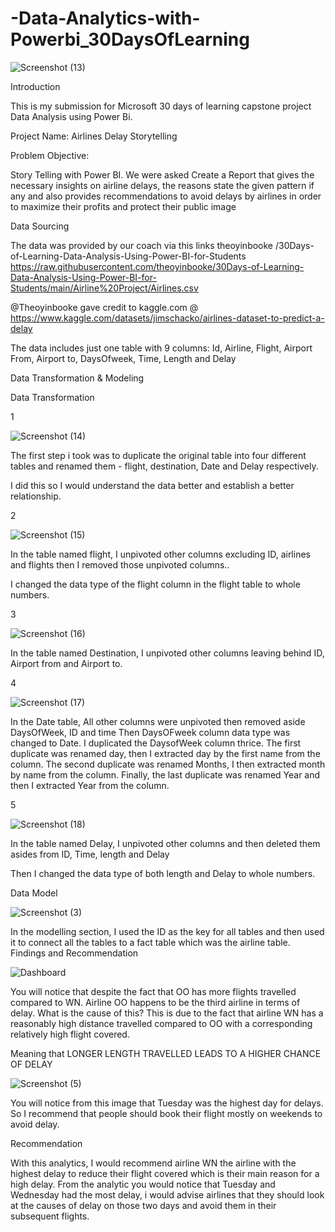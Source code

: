 # -Data-Analytics-with-Powerbi_30DaysOfLearning

![Screenshot (13)](https://user-images.githubusercontent.com/98084177/180437529-23238992-2f5d-4a79-84ca-f89803406af4.png)

Introduction

This is my submission for Microsoft 30 days of learning capstone project Data Analysis using Power Bi.

Project Name: Airlines Delay Storytelling

Problem Objective: 

Story Telling with Power BI. We were asked Create a Report that gives the necessary insights on airline delays, the reasons state the given pattern if any and also provides recommendations to avoid delays by airlines in order to maximize their profits and protect their public image

Data Sourcing

The data was provided by our coach via this links theoyinbooke /30Days-of-Learning-Data-Analysis-Using-Power-BI-for-Students https://raw.githubusercontent.com/theoyinbooke/30Days-of-Learning-Data-Analysis-Using-Power-BI-for-Students/main/Airline%20Project/Airlines.csv

@Theoyinbooke gave credit to kaggle.com @ https://www.kaggle.com/datasets/jimschacko/airlines-dataset-to-predict-a-delay

The data includes just one table with 9 columns: Id, Airline, Flight, Airport From, Airport to, DaysOfweek, Time, Length and Delay

Data Transformation & Modeling

Data Transformation

1

![Screenshot (14)](https://user-images.githubusercontent.com/98084177/180439737-01e4c2ef-9d38-4aa2-b7b0-f0ca7f1cc266.png)

The first step i took was to duplicate the original table into four different tables and renamed them - flight, destination, Date and Delay respectively.

I did this so I would understand the data better and establish a better relationship.

2

![Screenshot (15)](https://user-images.githubusercontent.com/98084177/180440492-2945b058-222d-4194-ad6d-bb9af5d5939e.png)

In the table named flight, I unpivoted other columns excluding ID, airlines and flights then I removed those unpivoted columns..

I changed the data type of the flight column in the flight table to whole numbers.

3

![Screenshot (16)](https://user-images.githubusercontent.com/98084177/180441067-d4d9d6cc-98a3-4be1-8a97-276a4e1977e3.png)

In the table named Destination, I unpivoted other columns leaving behind ID, Airport from and Airport to.

4

![Screenshot (17)](https://user-images.githubusercontent.com/98084177/180441483-2ee9801d-6058-4e6d-b35e-dc6ced7600c8.png)

In the Date table, All other columns were unpivoted then removed aside DaysOfWeek, ID and time Then DaysOFweek column data type was changed to Date.
I duplicated the DaysofWeek column thrice.
The first duplicate was renamed day, then I extracted day by the first name from the column.
The second duplicate was renamed Months, I then extracted month by name from the column.
Finally, the last duplicate was renamed Year and then I extracted Year from the column.

5

![Screenshot (18)](https://user-images.githubusercontent.com/98084177/180442046-d4d30b19-5e76-4678-bec5-708d67d9ca67.png)

In the table named Delay, I unpivoted other columns and then deleted them asides from ID, Time, length and Delay

Then I changed the data type of both length and Delay to whole numbers.

Data Model

![Screenshot (3)](https://user-images.githubusercontent.com/98084177/180442385-7a9218bd-2fe8-4378-bb95-b6f2ab57c8c2.png)

In the modelling section, I used the ID as the key for all tables and then used it to connect all the tables to a fact table which was the airline table.
Findings and Recommendation

![Dashboard](https://user-images.githubusercontent.com/98084177/180442656-4f23c6cf-f5d3-41cf-9b6b-2c72ca96e774.png)

You will notice that despite the fact that OO has more flights travelled compared to WN. Airline OO happens to be the third airline in terms of delay.
What is the cause of this? This is due to the fact that airline WN has a reasonably high distance travelled compared to OO with a corresponding relatively high flight covered.

Meaning that LONGER LENGTH TRAVELLED LEADS TO A HIGHER CHANCE OF DELAY

![Screenshot (5)](https://user-images.githubusercontent.com/98084177/180444129-e841e5c1-0438-49dd-915d-ba97dee80d68.png)

You will notice from this image that Tuesday was the highest day for delays. So I recommend that people should book their flight mostly on weekends to avoid delay.

Recommendation

With this analytics, I would recommend airline WN the airline with the highest delay to reduce their flight covered which is their main reason for a high delay.
From the analytic you would notice that Tuesday and Wednesday had the most delay,  i would advise airlines that they should look at the causes of delay on those two days and avoid them in their subsequent flights.
